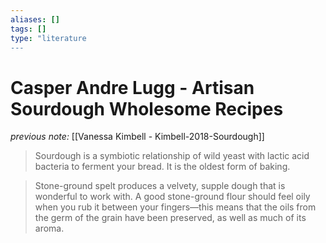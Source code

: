 ```yaml
---
aliases: []
tags: []
type: "literature
---
```


# Casper Andre Lugg - Artisan Sourdough Wholesome Recipes

_previous note:_ [[Vanessa Kimbell - Kimbell-2018-Sourdough]]

> Sourdough is a symbiotic relationship of wild yeast with lactic acid bacteria to ferment your bread. It is the oldest form of baking.

> Stone-ground spelt produces a velvety, supple dough that is wonderful to work with. A good stone-ground flour should feel oily when you rub it between your fingers—this means that the oils from the germ of the grain have been preserved, as well as much of its aroma.


